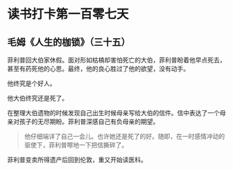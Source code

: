﻿读书打卡第一百零七天
===

毛姆《人生的枷锁》（三十五）
---

菲利普回大伯家休假。面对形如枯槁却害怕死亡的大伯，菲利普盼着他早点死去，甚至有药死他的心思。最终，他的良心胜过了他的欲望，没有动手。

他终究是个好人。

他大伯终究还是死了。

在整理大伯遗物的时候发现自己出生时候母亲写给大伯的信件。信中表达了一个母亲对孩子的无尽期盼。菲利普深感自己有负母亲的期望。

> 他仔细端详了自己一会儿。也许她还是死了的好。随即，在一时感情冲动的驱使下，菲利普嚓地一下把信撕碎了。

菲利普变卖所得遗产后回到伦敦，重又开始读医科。

